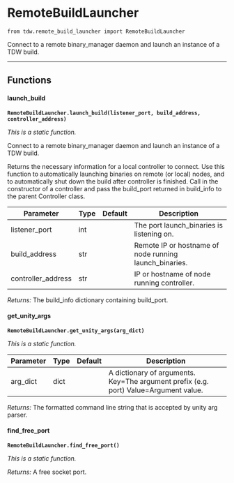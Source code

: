 # RemoteBuildLauncher

`from tdw.remote_build_launcher import RemoteBuildLauncher`

Connect to a remote binary_manager daemon and launch an instance of a TDW build.

***

## Functions

#### launch_build

**`RemoteBuildLauncher.launch_build(listener_port, build_address, controller_address)`**

_This is a static function._

Connect to a remote binary_manager daemon and launch an instance of a TDW build.

Returns the necessary information for a local controller to connect.
Use this function to automatically launching binaries on remote (or local) nodes, and to
automatically shut down the build after controller is finished. Call in the constructor
of a controller and pass the build_port returned in build_info to the parent Controller class.


| Parameter | Type | Default | Description |
| --- | --- | --- | --- |
| listener_port |  int |  | The port launch_binaries is listening on. |
| build_address |  str |  | Remote IP or hostname of node running launch_binaries. |
| controller_address |  str |  | IP or hostname of node running controller. |

_Returns:_  The build_info dictionary containing build_port.

#### get_unity_args

**`RemoteBuildLauncher.get_unity_args(arg_dict)`**

_This is a static function._


| Parameter | Type | Default | Description |
| --- | --- | --- | --- |
| arg_dict |  dict |  | A dictionary of arguments. Key=The argument prefix (e.g. port) Value=Argument value. |

_Returns:_  The formatted command line string that is accepted by unity arg parser.

#### find_free_port

**`RemoteBuildLauncher.find_free_port()`**

_This is a static function._

_Returns:_  A free socket port.

